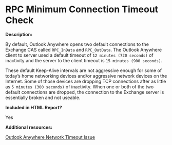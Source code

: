 # RPC Minimum Connection Timeout Check

**Description:**

By default, Outlook Anywhere opens two default connections to the Exchange CAS called `RPC_InData` and `RPC_OutData`. The Outlook Anywhere client to server used a default timeout of `12 minutes (720 seconds)` of inactivity and the server to the client timeout is `15 minutes (900 seconds)`.

These default Keep-Alive intervals are not aggressive enough for some of today’s home networking devices and/or aggressive network devices on the Internet. Some of those devices are dropping TCP connections after as little as `5 minutes (300 seconds)` of inactivity.  When one or both of the two default connections are dropped, the connection to the Exchange server is essentially broken and not useable.

**Included in HTML Report?**

Yes

**Additional resources:**

[Outlook Anywhere Network Timeout Issue](https://docs.microsoft.com/archive/blogs/messaging_with_communications/outlook-anywhere-network-timeout-issue)